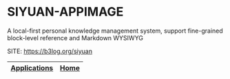 # SIYUAN-APPIMAGE
 
 A local-first personal knowledge management system, support 
 fine-grained block-level reference and Markdown WYSIWYG
 
 SITE: https://b3log.org/siyuan

 | [Applications](https://portable-linux-apps.github.io/apps.html) | [Home](https://portable-linux-apps.github.io)
 | --- | --- |
